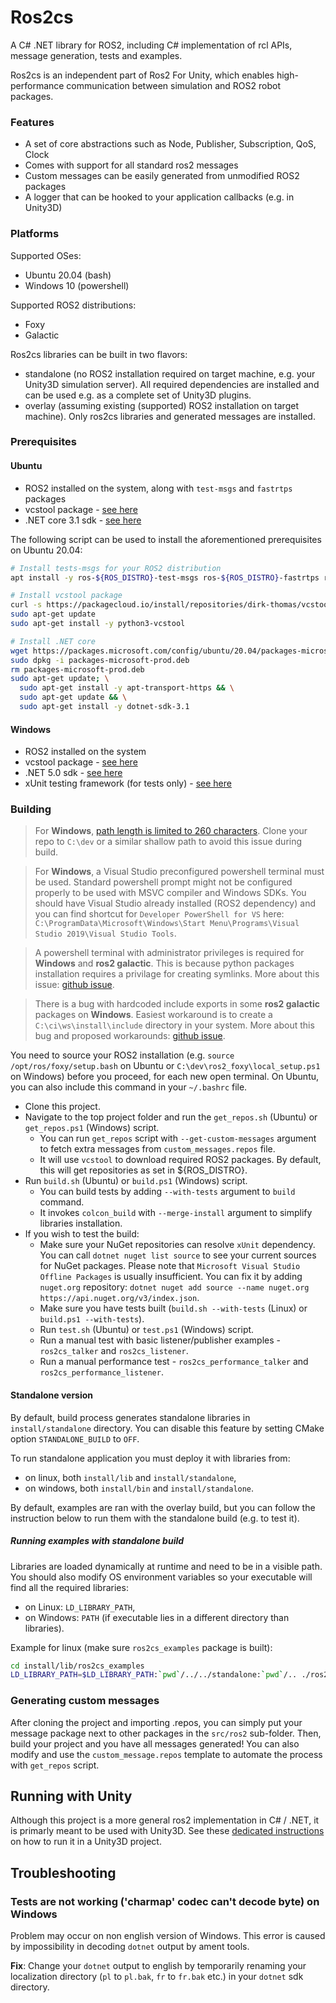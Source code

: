 Ros2cs
=============

A C# .NET library for ROS2, including C# implementation of rcl APIs, message generation, tests and examples.

Ros2cs is an independent part of Ros2 For Unity, which enables high-performance communication between simulation and ROS2 robot packages.

### Features

- A set of core abstractions such as Node, Publisher, Subscription, QoS, Clock
- Comes with support for all standard ros2 messages
- Custom messages can be easily generated from unmodified ROS2 packages
- A logger that can be hooked to your application callbacks (e.g. in Unity3D)

### Platforms

Supported OSes: 
- Ubuntu 20.04  (bash)
- Windows 10 (powershell)

Supported ROS2 distributions:
- Foxy
- Galactic

Ros2cs libraries can be built in two flavors:
- standalone (no ROS2 installation required on target machine, e.g. your Unity3D simulation server). All required dependencies are installed and can be used e.g. as a complete set of Unity3D plugins.
- overlay (assuming existing (supported) ROS2 installation on target machine). Only ros2cs libraries and generated messages are installed.

### Prerequisites

#### Ubuntu

*  ROS2 installed on the system, along with `test-msgs` and `fastrtps` packages
*  vcstool package - [see here](https://github.com/dirk-thomas/vcstool)
*  .NET core 3.1 sdk - [see here](https://www.microsoft.com/net/learn/get-started)

The following script can be used to install the aforementioned prerequisites on Ubuntu 20.04:

```bash
# Install tests-msgs for your ROS2 distribution
apt install -y ros-${ROS_DISTRO}-test-msgs ros-${ROS_DISTRO}-fastrtps ros-${ROS_DISTRO}-rmw-fastrtps-cpp

# Install vcstool package
curl -s https://packagecloud.io/install/repositories/dirk-thomas/vcstool/script.deb.sh | sudo bash
sudo apt-get update
sudo apt-get install -y python3-vcstool

# Install .NET core
wget https://packages.microsoft.com/config/ubuntu/20.04/packages-microsoft-prod.deb -O packages-microsoft-prod.deb
sudo dpkg -i packages-microsoft-prod.deb
rm packages-microsoft-prod.deb
sudo apt-get update; \
  sudo apt-get install -y apt-transport-https && \
  sudo apt-get update && \
  sudo apt-get install -y dotnet-sdk-3.1
```

#### Windows

*  ROS2 installed on the system
*  vcstool package - [see here](https://github.com/dirk-thomas/vcstool)
*  .NET 5.0 sdk - [see here](https://dotnet.microsoft.com/download/dotnet/5.0)
*  xUnit testing framework (for tests only) - [see here](https://xunit.net/)

### Building

> For **Windows**, [path length is limited to 260 characters](https://docs.microsoft.com/en-us/windows/win32/fileio/maximum-file-path-limitation). Clone your repo to `C:\dev` or a similar shallow path to avoid this issue during build.

> For **Windows**, a Visual Studio preconfigured powershell terminal must be used. Standard powershell prompt might not be configured properly to be used with MSVC compiler and Windows SDKs.  You should have Visual Studio already installed (ROS2 dependency) and you can find shortcut for `Developer PowerShell for VS` here: `C:\ProgramData\Microsoft\Windows\Start Menu\Programs\Visual Studio 2019\Visual Studio Tools`. 

> A powershell terminal with administrator privileges is required for **Windows** and **ros2 galactic**. This is because python packages installation requires a privilage for creating symlinks. More about this issue: [github issue](https://github.com/ament/ament_cmake/issues/350).

> There is a bug with hardcoded include exports in some **ros2 galactic** packages on **Windows**. Easiest workaround is to create a `C:\ci\ws\install\include` directory in your system. More about this bug and proposed workarounds: [github issue](https://github.com/ros2/rclcpp/issues/1688#issuecomment-858467147).

You need to source your ROS2 installation (e.g. `source /opt/ros/foxy/setup.bash` on Ubuntu or `C:\dev\ros2_foxy\local_setup.ps1` on Windows) before you proceed, for each new open terminal. On Ubuntu, you can also include this command in your `~/.bashrc` file.

*  Clone this project.
*  Navigate to the top project folder and run the `get_repos.sh` (Ubuntu) or `get_repos.ps1` (Windows) script.
   * You can run `get_repos` script with `--get-custom-messages` argument to fetch extra messages from `custom_messages.repos` file.
   * It will use `vcstool` to download required ROS2 packages. By default, this will get repositories as set in ${ROS_DISTRO}.
*  Run `build.sh` (Ubuntu) or `build.ps1` (Windows) script.
   * You can build tests by adding `--with-tests` argument to `build` command.
   * It invokes `colcon_build` with `--merge-install` argument to simplify libraries installation.
* If you wish to test the build:
  * Make sure your NuGet repositories can resolve `xUnit` dependency. You can call `dotnet nuget list source` to see your current sources for NuGet packages. Please note that `Microsoft Visual Studio Offline Packages` is usually insufficient. You can fix it by adding `nuget.org` repository: `dotnet nuget add source --name nuget.org https://api.nuget.org/v3/index.json`.
  * Make sure you have tests built (`build.sh --with-tests` (Linux) or `build.ps1 --with-tests`).
  * Run `test.sh` (Ubuntu) or `test.ps1` (Windows) script.
  * Run a manual test with basic listener/publisher examples - `ros2cs_talker` and `ros2cs_listener`.
  * Run a manual performance test - `ros2cs_performance_talker` and `ros2cs_performance_listener`.

#### Standalone version

By default, build process generates standalone libraries in `install/standalone` directory.
You can disable this feature by setting CMake option `STANDALONE_BUILD` to `OFF`.

To run standalone application you must deploy it with libraries from:

* on linux, both `install/lib` and `install/standalone`,
* on windows, both `install/bin` and `install/standalone`.


By default, examples are ran with the overlay build, but you can follow the instruction below to run them with the standalone build (e.g. to test it).

##### Running examples with standalone build

Libraries are loaded dynamically at runtime and need to be in a visible path. You should also modify OS environment variables so your executable will find all the required libraries:

* on Linux: `LD_LIBRARY_PATH`,
* on Windows: `PATH` (if executable lies in a different directory than libraries).

Example for linux (make sure `ros2cs_examples` package is built):

```bash
cd install/lib/ros2cs_examples
LD_LIBRARY_PATH=$LD_LIBRARY_PATH:`pwd`/../../standalone:`pwd`/.. ./ros2cs_talker
```

### Generating custom messages

After cloning the project and importing .repos, you can simply put your message package next to other packages in the `src/ros2` sub-folder. Then, build your project and you have all messages generated! You can also modify and use the `custom_message.repos` template to automate the process with `get_repos` script.

## Running with Unity

Although this project is a more general ros2 implementation in C# / .NET, it is primarly meant to be used with Unity3D. 
See these [dedicated instructions](README_UNITY.md) on how to run it in a Unity3D project.

## Troubleshooting

### Tests are not working ('charmap' codec can't decode byte) on Windows

Problem may occur on non english version of Windows. This error is caused by impossibility in decoding `dotnet` output by ament tools.

**Fix**: Change your `dotnet` output to english by temporarily renaming your localization directory (`pl` to `pl.bak`, `fr` to `fr.bak` etc.) in your `dotnet` sdk directory.

